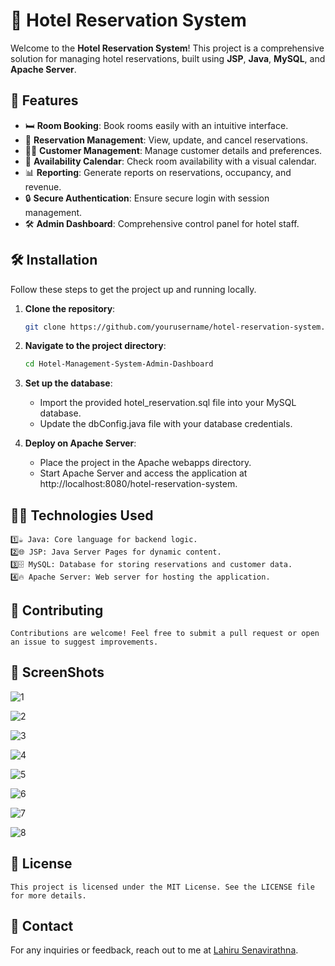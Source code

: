 # 🏨 Hotel Reservation System

Welcome to the **Hotel Reservation System**! This project is a comprehensive solution for managing hotel reservations, built using **JSP**, **Java**, **MySQL**, and **Apache Server**.

## 🚀 Features

- 🛏️ **Room Booking**: Book rooms easily with an intuitive interface.
- 🧾 **Reservation Management**: View, update, and cancel reservations.
- 🧑‍💼 **Customer Management**: Manage customer details and preferences.
- 📅 **Availability Calendar**: Check room availability with a visual calendar.
- 📊 **Reporting**: Generate reports on reservations, occupancy, and revenue.
- 🔒 **Secure Authentication**: Ensure secure login with session management.
- 🛠️ **Admin Dashboard**: Comprehensive control panel for hotel staff.

## 🛠️ Installation

Follow these steps to get the project up and running locally.

1. **Clone the repository**:
   ```bash
   git clone https://github.com/yourusername/hotel-reservation-system.git

2. **Navigate to the project directory**:
    ```bash
   cd Hotel-Management-System-Admin-Dashboard

3. **Set up the database**:
   - Import the provided hotel_reservation.sql file into your MySQL database.
   - Update the dbConfig.java file with your database credentials.
   
4. **Deploy on Apache Server**:
   - Place the project in the Apache webapps directory.
   - Start Apache Server and access the application at http://localhost:8080/hotel-reservation-system.

## 👨‍💻 Technologies Used

    1️⃣☕ Java: Core language for backend logic.
    2️⃣🌐 JSP: Java Server Pages for dynamic content.
    3️⃣🗄️ MySQL: Database for storing reservations and customer data.
    4️⃣🔥 Apache Server: Web server for hosting the application.

## 🤝 Contributing
    Contributions are welcome! Feel free to submit a pull request or open an issue to suggest improvements.

## 📲 ScreenShots

![1](https://github.com/user-attachments/assets/9f005ede-f7f7-435a-ad4a-aa1089bf3520)

![2](https://github.com/user-attachments/assets/573ccb23-6d5e-40ac-8704-d65ee92b4442)

![3](https://github.com/user-attachments/assets/93b14a7d-b1cb-41f3-a26e-8083aee2a2e8)

![4](https://github.com/user-attachments/assets/619aa50a-c6b0-45d5-8b33-922bb7810e07)

![5](https://github.com/user-attachments/assets/1cdbbb10-e315-4b69-af0e-b3a059e1e526)

![6](https://github.com/user-attachments/assets/8c800c7b-2b4e-458b-ae90-398431b5dd68)

![7](https://github.com/user-attachments/assets/961969fb-4fa3-49c5-b581-b9f51593732b)

![8](https://github.com/user-attachments/assets/ccd7eb61-8086-463e-a2f5-b6c25e214ad1)


## 📝 License
    This project is licensed under the MIT License. See the LICENSE file for more details.
    
## 📧 Contact
For any inquiries or feedback, reach out to me at [Lahiru Senavirathna](https://bit.ly/Lahiru_Senavirathna).


  

